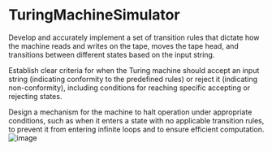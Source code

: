 # TuringMachineSimulator

Develop and accurately implement a set of transition rules that dictate how the machine reads and writes on the tape, moves the tape head, and transitions between different states based on the input string.

Establish clear criteria for when the Turing machine should accept an input string (indicating conformity to the predefined rules) or reject it (indicating non-conformity), including conditions for reaching specific accepting or rejecting states.

Design a mechanism for the machine to halt operation under appropriate conditions, such as when it enters a state with no applicable transition rules, to prevent it from entering infinite loops and to ensure efficient computation.
![image](https://github.com/zayed-haque/TuringMachineSimulator/assets/48508566/4c89b067-0856-4672-a211-88835e499bc7)
